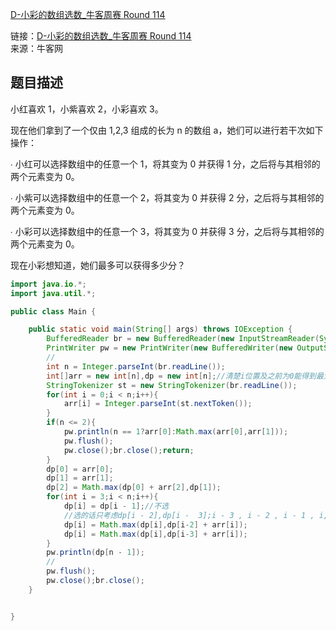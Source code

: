 [D-小彩的数组选数_牛客周赛 Round 114](https://ac.nowcoder.com/acm/contest/119273/D)

链接：[D-小彩的数组选数_牛客周赛 Round 114](https://ac.nowcoder.com/acm/contest/119273/D)  
来源：牛客网  

## 题目描述

小红喜欢 1，小紫喜欢 2，小彩喜欢 3。

现在他们拿到了一个仅由 1,2,3 组成的长为 n 的数组 a，她们可以进行若干次如下操作：

∙ 小红可以选择数组中的任意一个 1，将其变为 0 并获得 1 分，之后将与其相邻的两个元素变为 0。

∙ 小紫可以选择数组中的任意一个 2，将其变为 0 并获得 2 分，之后将与其相邻的两个元素变为 0。

∙ 小彩可以选择数组中的任意一个 3，将其变为 0 并获得 3 分，之后将与其相邻的两个元素变为 0。  

现在小彩想知道，她们最多可以获得多少分？

```java
import java.io.*;
import java.util.*;

public class Main {

    public static void main(String[] args) throws IOException {
        BufferedReader br = new BufferedReader(new InputStreamReader(System.in));
        PrintWriter pw = new PrintWriter(new BufferedWriter(new OutputStreamWriter(System.out)));
        //
        int n = Integer.parseInt(br.readLine());
        int[]arr = new int[n],dp = new int[n];//清楚i位置及之前为0能得到最大分数
        StringTokenizer st = new StringTokenizer(br.readLine());
        for(int i = 0;i < n;i++){
            arr[i] = Integer.parseInt(st.nextToken());
        }
        if(n <= 2){
            pw.println(n == 1?arr[0]:Math.max(arr[0],arr[1]));
            pw.flush();
            pw.close();br.close();return;
        }
        dp[0] = arr[0];
        dp[1] = arr[1];
        dp[2] = Math.max(dp[0] + arr[2],dp[1]);
        for(int i = 3;i < n;i++){
            dp[i] = dp[i - 1];//不选
            //选的话只考虑dp[i - 2],dp[i -  3];i - 3 , i - 2 , i - 1 , i,考虑dp[i - 4]的话i - 2就没有清零
            dp[i] = Math.max(dp[i],dp[i-2] + arr[i]);
            dp[i] = Math.max(dp[i],dp[i-3] + arr[i]);
        }
        pw.println(dp[n - 1]);
        //
        pw.flush();
        pw.close();br.close();
    }


}


```
